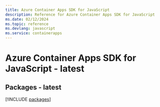 ```yaml
---
title: Azure Container Apps SDK for JavaScript
description: Reference for Azure Container Apps SDK for JavaScript
ms.date: 02/12/2024
ms.topic: reference
ms.devlang: javascript
ms.service: containerapps
---
```

# Azure Container Apps SDK for JavaScript - latest
## Packages - latest
[!INCLUDE [packages](container-apps-index.md)]